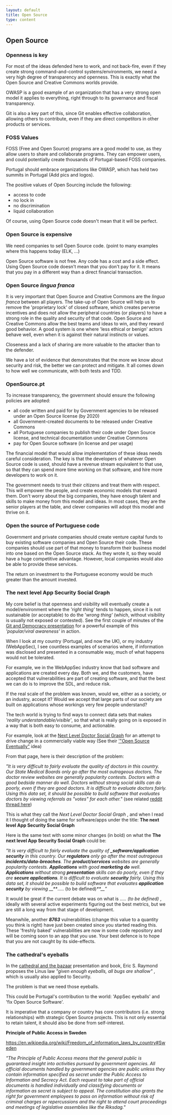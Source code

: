 ```yaml
---
layout: default
title: Open Source
type: content
---
```


## Open Source

### Openness is key

For most of the ideas defended here to work, and not back-fire, even if they create strong command-and-control systems/environments, we need a very high degree of transparency and openness. This is exactly what the Open Source and Creative Commons worlds provide.

OWASP is a good example of an organization that has a very strong open model it applies to everything, right through to its governance and fiscal transparency.

Git is also a key part of this, since Git enables effective collaboration, allowing others to contribute, even if they are direct competitors in other products or services.

### FOSS Values

FOSS (Free and Open Source) programs are a good model to use, as they allow users to share and collaborate programs. They can empower users, and could potentially create thousands of Portugal-based FOSS companies.

Portugal should embrace organizations like OWASP, which has held two summits in Portugal (Add pics and logos).

The positive values of Open Sourcing include the following:

* access to code
* no lock in
* no discrimination
* liquid collaboration

Of course, using Open Source code doesn't mean that it will be perfect.

### Open Source is expensive

We need companies to sell Open Source code. (point to many examples where this happens today (ELK, ...)

Open Source software is not free. Any code has a cost and a side effect. Using Open Source code doesn't mean that you don't pay for it.  It means that you pay in a different way than a direct financial transaction.

### Open Source *lingua franca*

It is very important that Open Source and Creative Commons are the *lingua franca* between all players. The take-up of Open Source will help us to remove the 'proprietary lock' of closed software, which creates perverse incentives and does not allow the peripheral countries (or players) to have a strong role in the quality and security of that code. Open Source and Creative Commons allow the best teams and ideas to win, and they reward good behavior. A good system is one where 'less ethical or benign' actors behave well, even when it is against their natural instincts or values.

Closeness and a lack of sharing are more valuable to the attacker than to the defender.

We have a lot of evidence that demonstrates that the more we know about security and risk, the better we can protect and mitigate. It all comes down to how well we communicate, with both tests and TDD.

### OpenSource.pt

To increase transparency, the government should ensure the following policies are adopted:
 * all code written and paid for by Government agencies to be released under an Open Source license (by 2020)
 * all Government-created documents to be released under Creative Commons
 * all Portuguese companies to publish their code under Open Source license, and technical documentation under Creative Commons
 * pay for Open Source software (in license and per usage)

The financial model that would allow implementation of these ideas needs careful consideration. The key is that the developers of whatever Open Source code is used, should have a revenue stream equivalent to that use, so that they can spend more time working on that software, and hire more developers to work on it.

The government needs to trust their citizens and treat them with respect. This will empower the people, and create economic models that reward them.  Don't worry about the big companies, they have enough talent and skills to make money from this model and ideas. In most cases, they are the senior players at the table, and clever companies will adopt this model and thrive on it.

### Open the source of Portuguese code

Government and private companies should create venture capital funds to buy existing software companies and Open Source their code. These companies should use part of that money to transform their business model into one based on the Open Source stack. As they wrote it, so they would have a huge competitive advantage. However, local companies would also be able to provide these services.

The return on investment to the Portuguese economy would be much greater than the amount invested.

###  The next level App Security Social Graph

My core belief is that openness and visibility will eventually create a model/environment where the _'right thing'_ tends to happen, since it is not sustainable (or acceptable) to do the '_wrong thing'_ (which, without visibility is usually not exposed or contested). See the first couple of minutes of the [Git and Democracy presentation](http://diniscruz.blogspot.co.uk/2012/10/a-must-watch-ted-talk-about-git-and.html) for a powerful example of this _'popular/viral awareness'_ in action.

When I look at my country (Portugal, and now the UK), or my industry (WebAppSec), I see countless examples of scenarios where, if information was disclosed and presented in a consumable way, much of what happens would not be tolerated.

For example, we in the WebAppSec industry know that bad software and applications are created every day. Both we, and the customers, have accepted that vulnerabilities are part of creating software, and that the best we can do is to improve the SDL, and reduce risk.

If the real scale of the problem was known, would we, either as a society, or an industry, accept it? Would we accept that large parts of our society are built on applications whose workings very few people understand?

The tech world is trying to find ways to connect data sets that makes _'reality understandable/visible'_, so that what is really going on is exposed in a way that is both easy to consume, and actionable.

For example, look at the [Next Level Doctor Social Graph](http://www.medstartr.com/projects/82-next-level-doctor-social-graph) for an attempt to drive change in a commercially viable way (See their ['"Open Source Eventually"](http://www.medstartr.com/projects/82-next-level-doctor-social-graph) idea)

From that page, here is their description of the problem:

_"It is very difficult to fairly evaluate the quality of doctors in this country. Our State Medical Boards only go after the most outrageous doctors. The doctor review websites are generally popularity contests. Doctors with a good bedside manner do well. Doctors without strong social skills can do poorly, even if they are good doctors. It is difficult to evaluate doctors fairly. Using this data set, it should be possible to build software that evaluates doctors by viewing referrals as "votes" for each other."_ (see related [reddit thread here](http://www.reddit.com/r/programming/comments/12aocr/doing_hacktivism_right_i_am_crowdfunding_the/))  

This is what they call the _Next Level Doctor Social Graph_ , and when I read it I thought of doing the same for software/apps under the title: **The next level App Security Social Graph**

Here is the same text with some minor changes (in bold) on what the  **The next level App Security Social Graph** could be:

_"It is very difficult to fairly evaluate the quality of **_software/application security** in this country. Our **_regulators_** only go after the most outrageous **incidents/data-breaches**. The **product/services** websites are generally popularity contests. _**_Applications_**_ with good _**_marketing do_**_ well. _**_Applications_**_ without strong _**_presentation_**_ skills can do poorly, even if they are _**_secure applications_**_. It is difficult to evaluate _**_security_**_ fairly. Using this data set, it should be possible to build software that evaluates _**_application security_**_ by viewing __**_..... (to be defined)_**__"_  

It would be great if the current debate was on what is _..... (to be defined)_ , ideally with several active experiments figuring out the best metrics, but we are still a long way from that stage of development.

Meanwhile, another **_8763_** vulnerabilities (change this value to a quantity you think is right) have just been created since you started reading this. These 'freshly baked' vulnerabilities are now in some code repository and will be coming soon to an app that you use. Your best defence is to hope that you are not caught by its side-effects.

### The cathedral's eyeballs

In the [cathedral and the bazaar](https://en.wikipedia.org/wiki/The_Cathedral_and_the_Bazaar) presentation and book, Eric S. Raymond proposes the Linus law _"given enough eyeballs, all bugs are shallow"_ , which is usually also applied to Security.

The problem is that we need those eyeballs.

This could be Portugal's contribution to the world: 'AppSec eyeballs' and 'fix Open Source Software'.

It is imperative that a company or country has core contributors (i.e. strong relationships) with strategic Open Source projects. This is not only essential to retain talent, it should also be done from self-interest.

**Principle of Public Access in Sweden**

https://en.wikipedia.org/wiki/Freedom_of_information_laws_by_country#Sweden

_"The Principle of Public Access means that the general public is guaranteed insight into activities pursued by government agencies. All official documents handled by government agencies are public unless they contain information specified as secret under the Public Access to Information and Secrecy Act. Each request to take part of official documents is handled individually and classifying documents or information as secret is subject to appeal. The constitution also grants the right for government employees to pass on information without risk of criminal charges or repercussions and the right to attend court proceedings and meetings of legislative assemblies like the Riksdag."_
